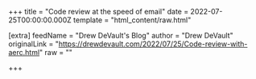 
+++
title = "Code review at the speed of email"
date = 2022-07-25T00:00:00.000Z
template = "html_content/raw.html"

[extra]
feedName = "Drew DeVault's Blog"
author = "Drew DeVault"
originalLink = "https://drewdevault.com/2022/07/25/Code-review-with-aerc.html"
raw = ""

+++

